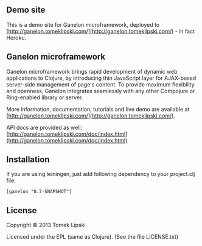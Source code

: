 Demo site
------------------
This is a demo site for Ganelon microframework, deployed to [http://ganelon.tomeklipski.com/](http://ganelon.tomeklipski.com/) - in fact Heroku.

Ganelon microframework
-----------------
Ganelon microframework brings rapid development of dynamic web applications to Clojure, by introducing thin JavaScript
layer for AJAX-based server-side management of page's content. To provide maximum flexibility and openness, Ganelon integrates
seamlessly with any other Compojure or Ring-enabled library or server.

More information, documentation, tutorials and live demo are available at [http://ganelon.tomeklipski.com/](http://ganelon.tomeklipski.com/).

API docs are provided as well: [http://ganelon.tomeklipski.com/doc/index.html](http://ganelon.tomeklipski.com/doc/index.html)

Installation
-----------------------
If you are using leiningen, just add following dependency to your project.clj file:

    [ganelon "0.7-SNAPSHOT"]

License
-----------------------
Copyright © 2013 Tomek Lipski

Licensed under the EPL (same as Clojure). (See the file LICENSE.txt)
